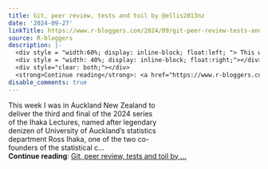 ```yaml
---
title: Git, peer review, tests and toil by @ellis2013nz
date: '2024-09-27'
linkTitle: https://www.r-bloggers.com/2024/09/git-peer-review-tests-and-toil-by-ellis2013nz/
source: R-bloggers
description: |-
  <div style = "width:60%; display: inline-block; float:left; "> This week I was in Auckland New Zealand to deliver the third and final of the 2024 series of the Ihaka Lectures, named after legendary denizen of University of Auckland’s statistics department Ross Ihaka, one of the two co-founders of the statistical c...</div>
  <div style = "width: 40%; display: inline-block; float:right;"></div>
  <div style="clear: both;"></div>
  <strong>Continue reading</strong>: <a href="https://www.r-bloggers.com/2024/09/git-peer-review-tests-and-toil-by-ellis2013nz/">Git, peer review, tests and toil by ...
disable_comments: true
---
```

<div style = "width:60%; display: inline-block; float:left; "> This week I was in Auckland New Zealand to deliver the third and final of the 2024 series of the Ihaka Lectures, named after legendary denizen of University of Auckland’s statistics department Ross Ihaka, one of the two co-founders of the statistical c...</div>
<div style = "width: 40%; display: inline-block; float:right;"></div>
<div style="clear: both;"></div>
<strong>Continue reading</strong>: <a href="https://www.r-bloggers.com/2024/09/git-peer-review-tests-and-toil-by-ellis2013nz/">Git, peer review, tests and toil by ...